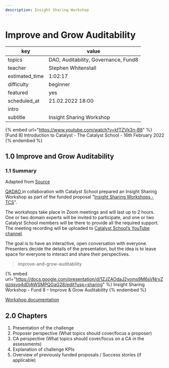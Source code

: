 ```yaml
---
description: Insight Sharing Workshop
---
```


# Improve and Grow Auditability

| key             | value                                |
| --------------- | ------------------------------------ |
| topics          | DAO, Auditability, Governance, Fund8 |
| teacher         | Stephen Whitenstall                  |
| estimated\_time | 1:02:17                              |
| difficulty      | beginner                             |
| featured        | yes                                  |
| scheduled\_at   | 21.02.2022 18:00                     |
| intro           |                                      |
| subtitle        | Insight Sharing Workshop             |

{% embed url="https://www.youtube.com/watch?v=kfTZVk3n-B8" %}
\[Fund 8] Introduction to Catalyst - The Catalyst School - 16th February 2022
{% endembed %}

## 1.0 Improve and Grow Auditability

### 1.1 Summary

Adapted from [Source](https://quality-assurance-dao.gitbook.io/f8-improve-and-grow-auditability/insight-sharing/insight-sharing)

[QADAO ](https://quality-assurance-dao.github.io)in collaboration with Catalyst School prepared an Insight Sharing Workshop as part of the funded proposal "[Insight Sharing Workshops - TCS](https://cardano.ideascale.com/c/idea/384064)".

The workshops take place in Zoom meetings and will last up to 2 hours. One or two domain experts will be invited to participate, and one or two Catalyst School members will be there to provide all the required support. The meeting recording will be uploaded to [Catalyst School’s YouTube channel](https://www.youtube.com/channel/UCIPvRvMoxhmHLUuPPcsMmmg/videos).

The goal is to have an interactive, open conversation with everyone. Presenters decide the details of the presentation, but the idea is to leave space for everyone to interact and share their perspectives.

> improve-and-grow-auditability

{% embed url="https://docs.google.com/presentation/d/1ZJZAOdaJ2yoms9M6sVNrvZgzqsvq4dDjAWSMPQGaG28/edit?usp=sharing" %}
Insight Sharing Workshop - Fund 8 – Improve & Grow Auditability
{% endembed %}

[Workshop documentation](https://quality-assurance-dao.gitbook.io/f8-improve-and-grow-auditability/insight-sharing/insight-sharing#auditability-insight-sharing-workshop)

## 2.0 Chapters

1. Presentation of the challenge
2. Proposer perspective (What topics should cover/focus a proposer)
3. CA perspective (What topics should cover/focus on a CA in the assessments)
4. Explanation of challenge KPIs
5. Overview of previously funded proposals / Success stories (if applicable)
